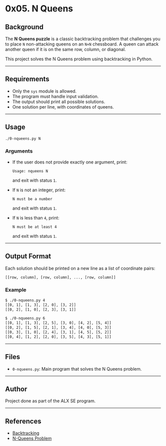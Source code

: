 # 0x05. N Queens

## Background

The **N Queens puzzle** is a classic backtracking problem that challenges you to place `N` non-attacking queens on an `N×N` chessboard. A queen can attack another queen if it is on the same row, column, or diagonal.

This project solves the N Queens problem using backtracking in Python.

---

## Requirements

- Only the `sys` module is allowed.
- The program must handle input validation.
- The output should print all possible solutions.
- One solution per line, with coordinates of queens.

---

## Usage

```bash
./0-nqueens.py N
```

### Arguments

- If the user does not provide exactly one argument, print:
  ```
  Usage: nqueens N
  ```
  and exit with status `1`.

- If `N` is not an integer, print:
  ```
  N must be a number
  ```
  and exit with status `1`.

- If `N` is less than `4`, print:
  ```
  N must be at least 4
  ```
  and exit with status `1`.

---

## Output Format

Each solution should be printed on a new line as a list of coordinate pairs:

```bash
[[row, column], [row, column], ..., [row, column]]
```

### Example

```bash
$ ./0-nqueens.py 4
[[0, 1], [1, 3], [2, 0], [3, 2]]
[[0, 2], [1, 0], [2, 3], [3, 1]]

$ ./0-nqueens.py 6
[[0, 1], [1, 3], [2, 5], [3, 0], [4, 2], [5, 4]]
[[0, 2], [1, 5], [2, 1], [3, 4], [4, 0], [5, 3]]
[[0, 3], [1, 0], [2, 4], [3, 1], [4, 5], [5, 2]]
[[0, 4], [1, 2], [2, 0], [3, 5], [4, 3], [5, 1]]
```

---

## Files

- `0-nqueens.py`: Main program that solves the N Queens problem.

---

## Author

Project done as part of the ALX SE program.

---

## References

- [Backtracking](https://en.wikipedia.org/wiki/Backtracking)
- [N-Queens Problem](https://en.wikipedia.org/wiki/Eight_queens_puzzle)
